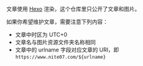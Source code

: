 文章使用 [Hexo](https://hexo.io/zh-cn/index.html) 渲染，这个仓库里只公开了文章和图片。

如果你希望维护文章，需要注意下列内容：

-   文章中时区为 UTC+0
-   文章名与图片资源文件夹名称相同
-   文章中的 urlname 字段对应文章的 URI，即 `https://www.nite07.com/${urlname}`
